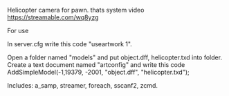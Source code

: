 Helicopter camera for pawn.
thats system video https://streamable.com/wq8yzg

For use

In server.cfg write this code "useartwork 1".

Open a folder named "models" and put object.dff, helicopter.txd into folder. Create a text document named "artconfig" and write this code 
AddSimpleModel(-1,19379, -2001, "object.dff", "helicopter.txd");

Includes:
a_samp, streamer, foreach, sscanf2, zcmd.
